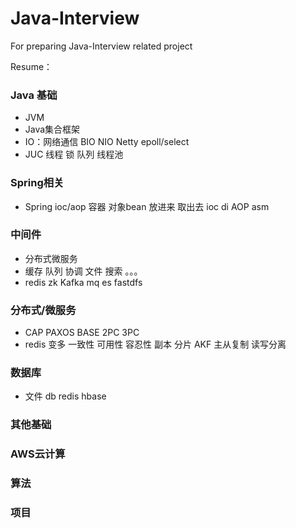 # Java-Interview
For preparing Java-Interview related project

Resume：


### Java 基础
* JVM
* Java集合框架
* IO：网络通信 BIO NIO Netty epoll/select
* JUC 线程 锁 队列 线程池

### Spring相关
* Spring 
ioc/aop
容器 对象bean 放进来 取出去 ioc di AOP asm

### 中间件
* 分布式微服务
* 缓存 队列 协调 文件 搜索 。。。
* redis zk Kafka mq es fastdfs


### 分布式/微服务
* CAP PAXOS BASE 2PC 3PC
* redis 变多 一致性 可用性 容忍性 副本 分片 AKF  主从复制 读写分离

### 数据库
* 文件 db redis hbase

### 其他基础

### AWS云计算

### 算法

### 项目
